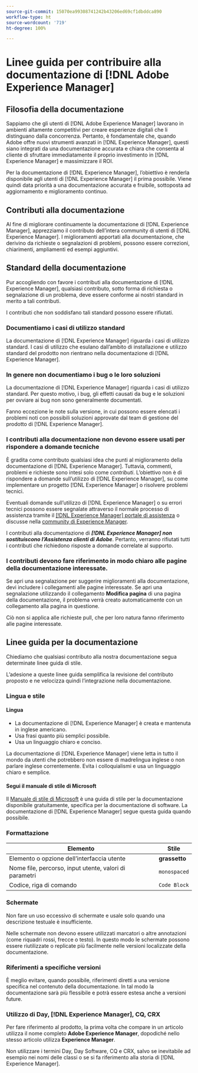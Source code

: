 ```yaml
---
source-git-commit: 15070ea99308741242b43206ed69cf1dbddca890
workflow-type: ht
source-wordcount: '719'
ht-degree: 100%

---
```

# Linee guida per contribuire alla documentazione di [!DNL Adobe Experience Manager]

## Filosofia della documentazione

Sappiamo che gli utenti di [!DNL Adobe Experience Manager] lavorano in ambienti altamente competitivi per creare esperienze digitali che li distinguano dalla concorrenza. Pertanto, è fondamentale che, quando Adobe offre nuovi strumenti avanzati in [!DNL Experience Manager], questi siano integrati da una documentazione accurata e chiara che consenta al cliente di sfruttare immediatamente il proprio investimento in [!DNL Experience Manager] e massimizzare il ROI.

Per la documentazione di [!DNL Experience Manager], l’obiettivo è renderla disponibile agli utenti di [!DNL Experience Manager] il prima possibile. Viene quindi data priorità a una documentazione accurata e fruibile, sottoposta ad aggiornamento e miglioramento continuo.

## Contributi alla documentazione

Al fine di migliorare continuamente la documentazione di [!DNL Experience Manager], apprezziamo il contributo dell’intera community di utenti di [!DNL Experience Manager]. I miglioramenti apportati alla documentazione, che derivino da richieste o segnalazioni di problemi, possono essere correzioni, chiarimenti, ampliamenti ed esempi aggiuntivi.

## Standard della documentazione

Pur accogliendo con favore i contributi alla documentazione di [!DNL Experience Manager], qualsiasi contributo, sotto forma di richiesta o segnalazione di un problema, deve essere conforme ai nostri standard in merito a tali contributi.

I contributi che non soddisfano tali standard possono essere rifiutati.

### Documentiamo i casi di utilizzo standard

La documentazione di [!DNL Experience Manager] riguarda i casi di utilizzo standard. I casi di utilizzo che esulano dall’ambito di installazione e utilizzo standard del prodotto non rientrano nella documentazione di [!DNL Experience Manager].

### In genere non documentiamo i bug o le loro soluzioni

La documentazione di [!DNL Experience Manager] riguarda i casi di utilizzo standard. Per questo motivo, i bug, gli effetti causati da bug e le soluzioni per ovviare ai bug non sono generalmente documentati.

Fanno eccezione le note sulla versione, in cui possono essere elencati i problemi noti con possibili soluzioni approvate dal team di gestione del prodotto di [!DNL Experience Manager].

### I contributi alla documentazione non devono essere usati per rispondere a domande tecniche

È gradita come contributo qualsiasi idea che punti al miglioramento della documentazione di [!DNL Experience Manager]. Tuttavia, commenti, problemi e richieste sono intesi solo come *contributi*. L’obiettivo non è di rispondere a domande sull’utilizzo di [!DNL Experience Manager], su come implementare un progetto [!DNL Experience Manager] o risolvere problemi tecnici.

Eventuali domande sull’utilizzo di [!DNL Experience Manager] o su errori tecnici possono essere segnalate attraverso il normale processo di assistenza tramite il [[!DNL Experience Manager] portale di assistenza](https://experienceleague.adobe.com/?support-solution=Experience+Manager&amp;lang=it#support) o discusse nella [community di Experience Manager](https://experienceleaguecommunities.adobe.com/t5/adobe-experience-manager/ct-p/adobe-experience-manager-community).

I contributi alla documentazione di ***[!DNL Experience Manager] non sostituiscono l’Assistenza clienti di Adobe***. Pertanto, verranno rifiutati tutti i contributi che richiedono risposte a domande correlate al supporto.

### I contributi devono fare riferimento in modo chiaro alle pagine della documentazione interessate.

Se apri una segnalazione per suggerire miglioramenti alla documentazione, devi includere i collegamenti alle pagine interessate. Se apri una segnalazione utilizzando il collegamento **Modifica pagina** di una pagina della documentazione, il problema verrà creato automaticamente con un collegamento alla pagina in questione.

Ciò non si applica alle richieste pull, che per loro natura fanno riferimento alle pagine interessate.

## Linee guida per la documentazione

Chiediamo che qualsiasi contributo alla nostra documentazione segua determinate linee guida di stile.

L’adesione a queste linee guida semplifica la revisione del contributo proposto e ne velocizza quindi l’integrazione nella documentazione.

### Lingua e stile

#### Lingua

* La documentazione di [!DNL Experience Manager] è creata e mantenuta in inglese americano.
* Usa frasi quanto più semplici possibile.
* Usa un linguaggio chiaro e conciso.

La documentazione di [!DNL Experience Manager] viene letta in tutto il mondo da utenti che potrebbero non essere di madrelingua inglese o non parlare inglese correntemente. Evita i colloquialismi e usa un linguaggio chiaro e semplice.

#### Segui il manuale di stile di Microsoft

Il [Manuale di stile di Microsoft](https://docs.microsoft.com/it-it/style-guide/welcome/) è una guida di stile per la documentazione disponibile gratuitamente, specifica per la documentazione di software. La documentazione di [!DNL Experience Manager] segue questa guida quando possibile.

### Formattazione

| Elemento | Stile |
|---|---|
| Elemento o opzione dell’interfaccia utente | **grassetto** |
| Nome file, percorso, input utente, valori di parametri | `monospaced` |
| Codice, riga di comando | ```Code Block``` |

### Schermate

Non fare un uso eccessivo di schermate e usale solo quando una descrizione testuale è insufficiente.

Nelle schermate non devono essere utilizzati marcatori o altre annotazioni (come riquadri rossi, frecce o testo). In questo modo le schermate possono essere riutilizzate o replicate più facilmente nelle versioni localizzate della documentazione.

### Riferimenti a specifiche versioni

È meglio evitare, quando possibile, riferimenti diretti a una versione specifica nel contenuto della documentazione. In tal modo la documentazione sarà più flessibile e potrà essere estesa anche a versioni future.

### Utilizzo di Day, [!DNL Experience Manager], CQ, CRX

Per fare riferimento al prodotto, la prima volta che compare in un articolo utilizza il nome completo **Adobe Experience Manager**, dopodiché nello stesso articolo utilizza **Experience Manager**.

Non utilizzare i termini Day, Day Software, CQ e CRX, salvo se inevitabile ad esempio nei nomi delle classi o se si fa riferimento alla storia di [!DNL Experience Manager].

